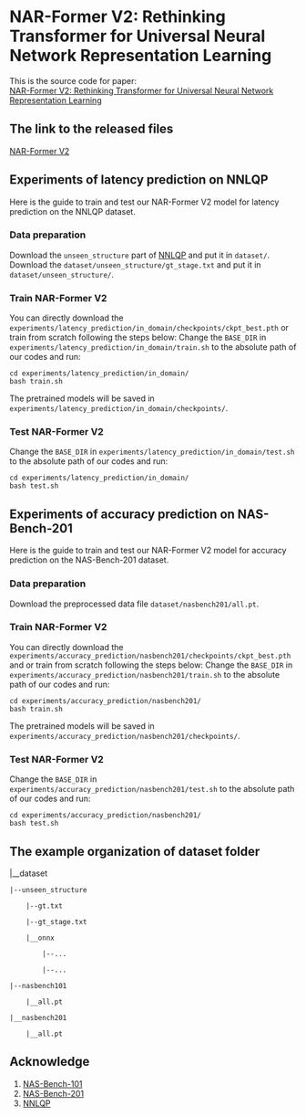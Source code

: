 # NAR-Former V2: Rethinking Transformer for Universal Neural Network Representation Learning

This is the source code for paper:<br> 
[NAR-Former V2: Rethinking Transformer for Universal Neural Network Representation Learning](https://arxiv.org/abs/2306.10792)

## The link to the released files
[NAR-Former V2](https://drive.google.com/drive/folders/1JtErGuWwPoR9lobxmT_u2BHI57hSAnLV?usp=sharing)

## Experiments of latency prediction on NNLQP
Here is the guide to train and test our NAR-Former V2 model for latency prediction on the NNLQP dataset.

### Data preparation
Download the `unseen_structure` part of [NNLQP](https://github.com/ModelTC/NNLQP) and put it in `dataset/`. Download the `dataset/unseen_structure/gt_stage.txt` and put it in `dataset/unseen_structure/`.

### Train NAR-Former V2
You can directly download the `experiments/latency_prediction/in_domain/checkpoints/ckpt_best.pth` or train from scratch following the steps below:
Change the `BASE_DIR` in `experiments/latency_prediction/in_domain/train.sh` to the absolute path of our codes and run:

```
cd experiments/latency_prediction/in_domain/
bash train.sh
```

The pretrained models will be saved in `experiments/latency_prediction/in_domain/checkpoints/`.

### Test NAR-Former V2

Change the `BASE_DIR` in `experiments/latency_prediction/in_domain/test.sh` to the absolute path of our codes and run:
```
cd experiments/latency_prediction/in_domain/
bash test.sh
```

## Experiments of accuracy prediction on NAS-Bench-201
Here is the guide to train and test our NAR-Former V2 model for accuracy prediction on the NAS-Bench-201 dataset.

### Data preparation
Download the preprocessed data file `dataset/nasbench201/all.pt`.

### Train NAR-Former V2
You can directly download the `experiments/accuracy_prediction/nasbench201/checkpoints/ckpt_best.pth` and or train from scratch following the steps below:
Change the `BASE_DIR` in `experiments/accuracy_prediction/nasbench201/train.sh` to the absolute path of our codes and run:
```
cd experiments/accuracy_prediction/nasbench201/
bash train.sh
```
The pretrained models will be saved in `experiments/accuracy_prediction/nasbench201/checkpoints/`.

### Test NAR-Former V2
Change the `BASE_DIR` in `experiments/accuracy_prediction/nasbench201/test.sh` to the absolute path of our codes and run:
```
cd experiments/accuracy_prediction/nasbench201/
bash test.sh
```
## The example organization of dataset folder

|__dataset

    |--unseen_structure

        |--gt.txt

        |--gt_stage.txt

        |__onnx

            |--...

            |--...

    |--nasbench101

        |__all.pt

    |__nasbench201

        |__all.pt

## Acknowledge
1. [NAS-Bench-101](https://github.com/google-research/nasbench)
2. [NAS-Bench-201](https://github.com/D-X-Y/NAS-Bench-201)
3. [NNLQP](https://github.com/auroua/NPENASv1)